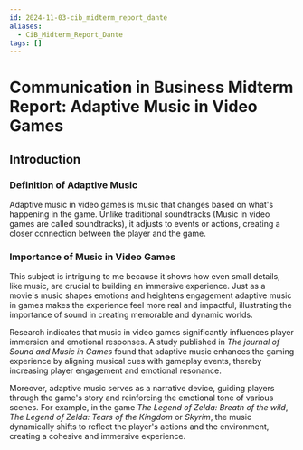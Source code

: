 ```yaml
---
id: 2024-11-03-cib_midterm_report_dante
aliases:
  - CiB_Midterm_Report_Dante
tags: []
---
```


# Communication in Business Midterm Report: Adaptive Music in Video Games

## Introduction

### Definition of Adaptive Music

Adaptive music in video games is music that changes based on what's happening in the game.
Unlike traditional soundtracks (Music in video games are called soundtracks), it adjusts to events or actions, creating a closer connection between the player and the game.

### Importance of Music in Video Games

This subject is intriguing to me because it shows how even small details, like music, are crucial to building an immersive experience.
Just as a movie's music shapes emotions and heightens engagement adaptive music in games makes the experience feel more real and impactful, illustrating the importance of sound in creating memorable and dynamic worlds.

Research indicates that music in video games significantly influences player immersion and emotional responses.
A study published in _The journal of Sound and Music in Games_ found that adaptive music enhances the gaming experience by aligning musical cues with gameplay events, thereby increasing player engagement and emotional resonance.

Moreover, adaptive music serves as a narrative device, guiding players through the game's story and reinforcing the emotional tone of various scenes.
For example, in the game _The Legend of Zelda: Breath of the wild_, _The Legend of Zelda: Tears of the Kingdom_ or _Skyrim_, the music dynamically shifts to reflect the player's actions and the environment, creating a cohesive and immersive experience.

